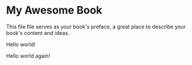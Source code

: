 # My Awesome Book

This file file serves as your book's preface, a great place to describe your book's content and ideas.

Hello world!

Hello world again!

